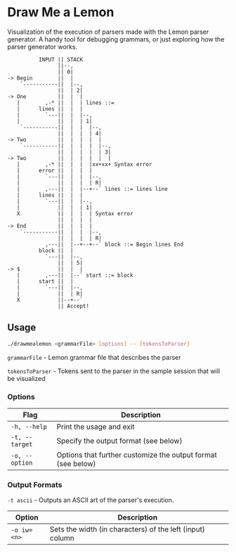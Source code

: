 # Draw Me a Lemon

Visualization of the execution of parsers made with the Lemon parser generator.
A handy tool for debugging grammars, or just exploring how the parser generator works.

```
          INPUT || STACK
                ||--,
                || 0|
-> Begin        ||  |
    `-----------||  |--,
                ||  | 2|
-> One          ||  |  |
   |        ,-* ||  |  | lines ::=
   |      lines ||  |  |
   |        `---||  |  |--,
   |            ||  |  | 1|
    `-----------||  |  |  |--,
                ||  |  |  | 4|
-> Two          ||  |  |  |  |
    `-----------||  |  |  |  |--,
                ||  |  |  |  | 3|
-> Two          ||  |  |  |  |  |
   |        ,-* ||  |  |  |xx+xx+ Syntax error
   |      error ||  |  |  |
   |        `---||  |  |  |--,
   |            ||  |  |  | R|
   |        ,---||  |  |--+--` lines ::= lines line
   |      lines ||  |  |
   |        `---||  |  |--,
   |            ||  |  | 1|
   X            ||  |  |  | Syntax error
                ||  |  |  |
-> End          ||  |  |  |
    `-----------||  |  |  |--,
                ||  |  |  | R|
            ,---||  |--+--+--` block ::= Begin lines End
          block ||  |
            `---||  |--,
                ||  | 5|
-> $            ||  |  |
   |        ,---||  |--` start ::= block
   |      start ||  |
   |        `---||  |--,
   |            ||  | R|
   X            ||--+--`
                || Accept!
```

## Usage

```sh
./drawmealemon <grammarFile> [options] -- [tokensToParser]
```

`grammarFile` - Lemon grammar file that describes the parser

`tokensToParser` - Tokens sent to the parser in the sample session that will be visualized

### Options
| Flag           | Description           |
|----------------|-----------------------|
| `-h, --help`   | Print the usage and exit |
| `-t, --target` | Specify the output format (see below) |
| `-o, --option` | Options that further customize the output format (see below) |

### Output Formats

`-t ascii` - Outputs an ASCII art of the parser's execution.

| Option      | Description |
|-------------|-------------|
| `-o iw=<n>` | Sets the width (in characters) of the left (input) column |
